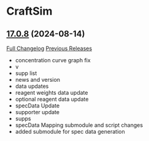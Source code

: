 # CraftSim

## [17.0.8](https://github.com/derfloh205/CraftSim/tree/17.0.8) (2024-08-14)
[Full Changelog](https://github.com/derfloh205/CraftSim/compare/17.0.7...17.0.8) [Previous Releases](https://github.com/derfloh205/CraftSim/releases)

- concentration curve graph fix  
- v  
- supp list  
- news and version  
- data updates  
- reagent weights data update  
- optional reagent data update  
- specData Update  
- supporter update  
- supps  
- specData Mapping submodule and script changes  
- added submodule for spec data generation  
